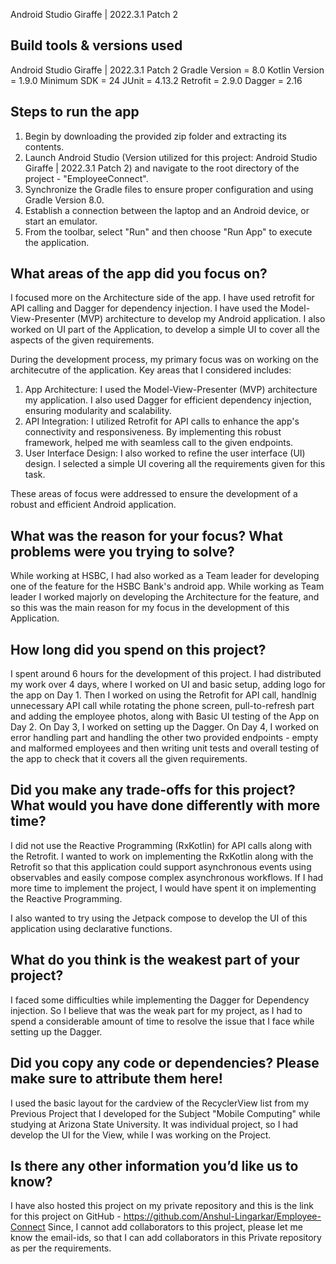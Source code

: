Android Studio Giraffe | 2022.3.1 Patch 2

## Build tools & versions used

Android Studio Giraffe | 2022.3.1 Patch 2
Gradle Version = 8.0
Kotlin Version = 1.9.0
Minimum SDK = 24
JUnit = 4.13.2
Retrofit = 2.9.0
Dagger = 2.16


## Steps to run the app

1. Begin by downloading the provided zip folder and extracting its contents.
2. Launch Android Studio (Version utilized for this project: Android Studio Giraffe | 2022.3.1 Patch 2) and navigate to the root directory of the project - "EmployeeConnect".
3. Synchronize the Gradle files to ensure proper configuration and using Gradle Version 8.0.
4. Establish a connection between the laptop and an Android device, or start an emulator.
5. From the toolbar, select "Run" and then choose "Run App" to execute the application.


## What areas of the app did you focus on?

I focused more on the Architecture side of the app. I have used retrofit for API calling and Dagger for dependency injection. I have used the Model-View-Presenter (MVP) architecture to develop my Android application.
I also worked on UI part of the Application, to develop a simple UI to cover all the aspects of the given requirements.

During the development process, my primary focus was on working on the architecutre of the application. Key areas that I considered includes:

1. App Architecture: I used the Model-View-Presenter (MVP) architecture my application. I also used Dagger for efficient dependency injection, ensuring modularity and scalability.
2. API Integration: I utilized Retrofit for API calls to enhance the app's connectivity and responsiveness. By implementing this robust framework, helped me with seamless call to the given endpoints.
3. User Interface Design: I also worked to refine the user interface (UI) design. I selected a simple UI covering all the requirements given for this task.

These areas of focus were addressed to ensure the development of a robust and efficient Android application.


## What was the reason for your focus? What problems were you trying to solve?

While working at HSBC, I had also worked as a Team leader for developing one of the feature for the HSBC Bank's android app. While working as Team leader I worked majorly on developing the Architecture for the feature, and so this was the main reason for my focus in the development of this Application.


## How long did you spend on this project?

I spent around 6 hours for the development of this project. 
I had distributed my work over 4 days, where I worked on UI and basic setup, adding logo for the app on Day 1.
Then I worked on using the Retrofit for API call, handlnig unnecessary API call while rotating the phone screen, pull-to-refresh part and adding the employee photos, along with Basic UI testing of the App on Day 2.
On Day 3, I worked on setting up the Dagger.
On Day 4, I worked on error handling part and handling the other two provided endpoints - empty and malformed employees and then writing unit tests and overall testing of the app to check that it covers all the given requirements.


## Did you make any trade-offs for this project? What would you have done differently with more time?

I did not use the Reactive Programming (RxKotlin) for API calls along with the Retrofit. I wanted to work on implementing the RxKotlin along with the Retrofit so that this application could support asynchronous events using observables and easily compose complex asynchronous workflows.
If I had more time to implement the project, I would have spent it on implementing the Reactive Programming.

I also wanted to try using the Jetpack compose to develop the UI of this application using declarative functions.


## What do you think is the weakest part of your project?

I faced some difficulties while implementing the Dagger for Dependency injection. So I believe that was the weak part for my project, as I had to spend a considerable amount of time to resolve the issue that I face while setting up the Dagger.


## Did you copy any code or dependencies? Please make sure to attribute them here!

I used the basic layout for the cardview of the RecyclerView list from my Previous Project that I developed for the Subject "Mobile Computing" while studying at Arizona State University. It was individual project, so I had develop the UI for the View, while I was working on the Project.


## Is there any other information you’d like us to know?

I have also hosted this project on my private repository and this is the link for this project on GitHub - https://github.com/Anshul-Lingarkar/Employee-Connect
Since, I cannot add collaborators to this project, please let me know the email-ids, so that I can add collaborators in this Private repository as per the requirements.
